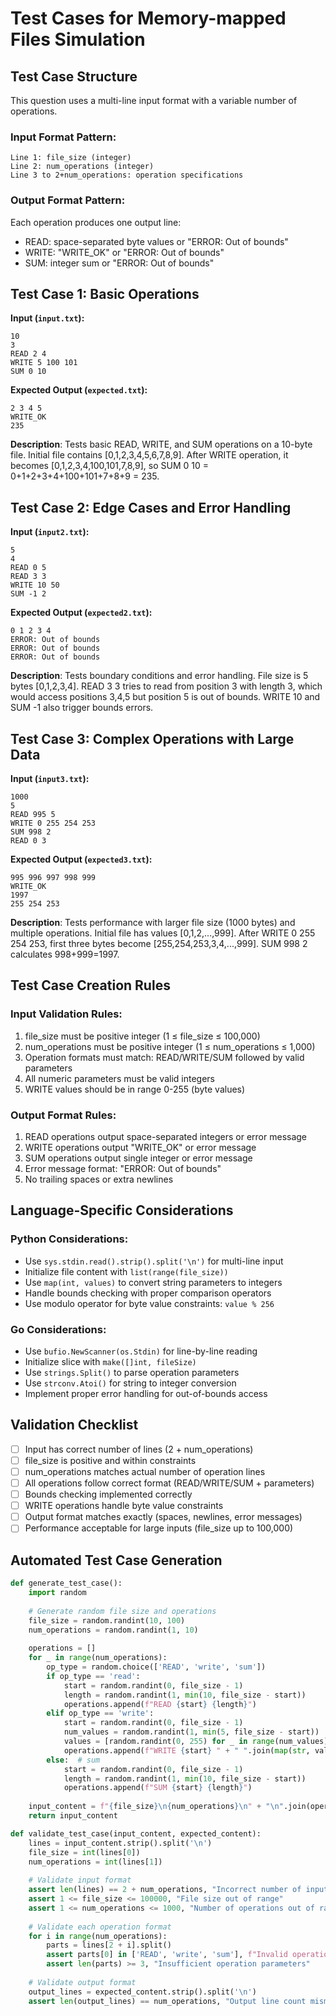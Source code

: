 # Test Cases for Memory-mapped Files Simulation

## Test Case Structure
This question uses a multi-line input format with a variable number of operations.

### Input Format Pattern:
```
Line 1: file_size (integer)
Line 2: num_operations (integer) 
Line 3 to 2+num_operations: operation specifications
```

### Output Format Pattern:
Each operation produces one output line:
- READ: space-separated byte values or "ERROR: Out of bounds"
- WRITE: "WRITE_OK" or "ERROR: Out of bounds"  
- SUM: integer sum or "ERROR: Out of bounds"

## Test Case 1: Basic Operations
**Input (`input.txt`):**
```
10
3
READ 2 4
WRITE 5 100 101
SUM 0 10
```
**Expected Output (`expected.txt`):**
```
2 3 4 5
WRITE_OK
235
```

**Description**: Tests basic READ, WRITE, and SUM operations on a 10-byte file. Initial file contains [0,1,2,3,4,5,6,7,8,9]. After WRITE operation, it becomes [0,1,2,3,4,100,101,7,8,9], so SUM 0 10 = 0+1+2+3+4+100+101+7+8+9 = 235.

## Test Case 2: Edge Cases and Error Handling
**Input (`input2.txt`):**
```
5
4
READ 0 5
READ 3 3
WRITE 10 50
SUM -1 2
```
**Expected Output (`expected2.txt`):**
```
0 1 2 3 4
ERROR: Out of bounds
ERROR: Out of bounds
ERROR: Out of bounds
```

**Description**: Tests boundary conditions and error handling. File size is 5 bytes [0,1,2,3,4]. READ 3 3 tries to read from position 3 with length 3, which would access positions 3,4,5 but position 5 is out of bounds. WRITE 10 and SUM -1 also trigger bounds errors.

## Test Case 3: Complex Operations with Large Data
**Input (`input3.txt`):**
```
1000
5
READ 995 5
WRITE 0 255 254 253
SUM 998 2
READ 0 3
```
**Expected Output (`expected3.txt`):**
```
995 996 997 998 999
WRITE_OK
1997
255 254 253
```

**Description**: Tests performance with larger file size (1000 bytes) and multiple operations. Initial file has values [0,1,2,...,999]. After WRITE 0 255 254 253, first three bytes become [255,254,253,3,4,...,999]. SUM 998 2 calculates 998+999=1997.

## Test Case Creation Rules
### Input Validation Rules:
1. file_size must be positive integer (1 ≤ file_size ≤ 100,000)
2. num_operations must be positive integer (1 ≤ num_operations ≤ 1,000)
3. Operation formats must match: READ/WRITE/SUM followed by valid parameters
4. All numeric parameters must be valid integers
5. WRITE values should be in range 0-255 (byte values)

### Output Format Rules:
1. READ operations output space-separated integers or error message
2. WRITE operations output "WRITE_OK" or error message
3. SUM operations output single integer or error message
4. Error message format: "ERROR: Out of bounds"
5. No trailing spaces or extra newlines

## Language-Specific Considerations
### Python Considerations:
- Use `sys.stdin.read().strip().split('\n')` for multi-line input
- Initialize file content with `list(range(file_size))`
- Use `map(int, values)` to convert string parameters to integers
- Handle bounds checking with proper comparison operators
- Use modulo operator for byte value constraints: `value % 256`

### Go Considerations:
- Use `bufio.NewScanner(os.Stdin)` for line-by-line reading
- Initialize slice with `make([]int, fileSize)`
- Use `strings.Split()` to parse operation parameters
- Use `strconv.Atoi()` for string to integer conversion
- Implement proper error handling for out-of-bounds access

## Validation Checklist
- [ ] Input has correct number of lines (2 + num_operations)
- [ ] file_size is positive and within constraints
- [ ] num_operations matches actual number of operation lines
- [ ] All operations follow correct format (READ/WRITE/SUM + parameters)
- [ ] Bounds checking implemented correctly
- [ ] WRITE operations handle byte value constraints
- [ ] Output format matches exactly (spaces, newlines, error messages)
- [ ] Performance acceptable for large inputs (file_size up to 100,000)

## Automated Test Case Generation
```python
def generate_test_case():
    import random
    
    # Generate random file size and operations
    file_size = random.randint(10, 100)
    num_operations = random.randint(1, 10)
    
    operations = []
    for _ in range(num_operations):
        op_type = random.choice(['READ', 'write', 'sum'])
        if op_type == 'read':
            start = random.randint(0, file_size - 1)
            length = random.randint(1, min(10, file_size - start))
            operations.append(f"READ {start} {length}")
        elif op_type == 'write':
            start = random.randint(0, file_size - 1)
            num_values = random.randint(1, min(5, file_size - start))
            values = [random.randint(0, 255) for _ in range(num_values)]
            operations.append(f"WRITE {start} " + " ".join(map(str, values)))
        else:  # sum
            start = random.randint(0, file_size - 1)
            length = random.randint(1, min(10, file_size - start))
            operations.append(f"SUM {start} {length}")
    
    input_content = f"{file_size}\n{num_operations}\n" + "\n".join(operations) + "\n"
    return input_content

def validate_test_case(input_content, expected_content):
    lines = input_content.strip().split('\n')
    file_size = int(lines[0])
    num_operations = int(lines[1])
    
    # Validate input format
    assert len(lines) == 2 + num_operations, "Incorrect number of input lines"
    assert 1 <= file_size <= 100000, "File size out of range"
    assert 1 <= num_operations <= 1000, "Number of operations out of range"
    
    # Validate each operation format
    for i in range(num_operations):
        parts = lines[2 + i].split()
        assert parts[0] in ['READ', 'write', 'sum'], f"Invalid operation: {parts[0]}"
        assert len(parts) >= 3, "Insufficient operation parameters"
    
    # Validate output format
    output_lines = expected_content.strip().split('\n')
    assert len(output_lines) == num_operations, "Output line count mismatch"
```

